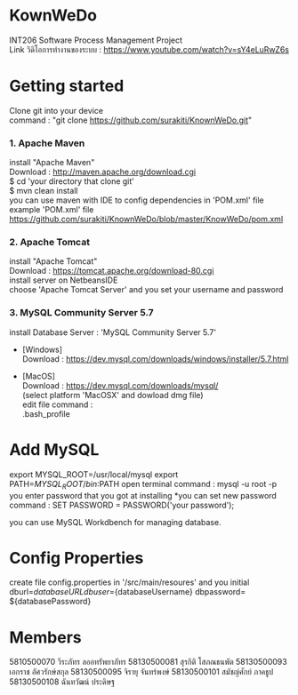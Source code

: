 # KownWeDo
INT206 Software Process Management Project     
Link วิดิโอการทำงานของระบบ : https://www.youtube.com/watch?v=sY4eLuRwZ6s

# Getting started
Clone git into your device </br>
command : "git clone https://github.com/surakiti/KnownWeDo.git"  


### 1. Apache Maven 
install "Apache Maven" </br>
Download : http://maven.apache.org/download.cgi </br>
$ cd 'your directory that clone git' </br>
$ mvn clean install </br>
you can use maven with IDE to config dependencies in 'POM.xml' file </br>
example 'POM.xml' file https://github.com/surakiti/KnownWeDo/blob/master/KnowWeDo/pom.xml


### 2. Apache Tomcat
install "Apache Tomcat" </br>
Download : https://tomcat.apache.org/download-80.cgi   </br>
install server on NetbeansIDE </br>
choose 'Apache Tomcat Server' and you set your username and password


### 3. MySQL Community Server 5.7 
install Database Server : 'MySQL Community Server 5.7'</br>
* [Windows]  
Download : https://dev.mysql.com/downloads/windows/installer/5.7.html  

* [MacOS]  
Download : https://dev.mysql.com/downloads/mysql/ </br>
(select platform 'MacOSX' and dowload dmg file)</br>
edit file command : </br>
.bash_profile
# Add MySQL 
export MYSQL_ROOT=/usr/local/mysql 
export PATH=$MYSQL_ROOT/bin:$PATH
open terminal command : 
mysql -u root -p
you enter password that you got at installing
*you can set new password command :
SET PASSWORD = PASSWORD('your password'); 

you can use MySQL Workdbench for managing database.

# Config Properties
create file config.properties in '/src/main/resoures' and you initial 
dburl=${databaseURL}
dbuser=${databaseUsername}
dbpassword= ${databasePassword}

# Members
5810500070 วีระภัทร ลออทรัพยาภัทร
58130500081 สุรกิติ โสภณธนพัต
58130500093 เอกราช อัศวรักษ์สกุล
58130500095 จิรายุ จันทร์พงษ์
58130500101 สมัชญ์ศักย์ ภาคธูป
58130500108 ฉันทวัฒน์ ประดิษฐ
